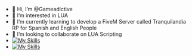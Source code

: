 - 👋 Hi, I’m @Gameadictive
- 👀 I’m interested in LUA
- 🌱 I’m currently learning to develop a FiveM Server called Tranquilandia RP for Spanish and English People
- 💞️ I’m looking to collaborate on LUA Scripting
- [![My Skills](https://skillicons.dev/icons?i=gmail)](info.elgenio@gmail.com)
- [![My Skills](https://skillicons.dev/icons?i=discord)](https://www.discord.gg/NbVzhvMqn7)

